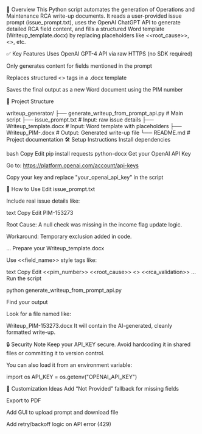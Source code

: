 🧠 Overview
This Python script automates the generation of Operations and Maintenance RCA write-up documents. It reads a user-provided issue prompt (issue_prompt.txt), uses the OpenAI ChatGPT API to generate detailed RCA field content, and fills a structured Word template (Writeup_template.docx) by replacing placeholders like <<root_cause>>, <<workaround>>, etc.

✅ Key Features
Uses OpenAI GPT-4 API via raw HTTPS (no SDK required)

Only generates content for fields mentioned in the prompt

Replaces structured <<placeholder>> tags in a .docx template

Saves the final output as a new Word document using the PIM number

📁 Project Structure

writeup_generator/
├── generate_writeup_from_prompt_api.py     # Main script
├── issue_prompt.txt                        # Input: raw issue details
├── Writeup_template.docx                   # Input: Word template with placeholders
├── Writeup_PIM-<number>.docx               # Output: Generated write-up file
└── README.md                               # Project documentation
🛠️ Setup Instructions
Install dependencies

bash
Copy
Edit
pip install requests python-docx
Get your OpenAI API Key

Go to: https://platform.openai.com/account/api-keys

Copy your key and replace "your_openai_api_key" in the script

📝 How to Use
Edit issue_prompt.txt

Include real issue details like:

text
Copy
Edit
PIM-153273

Root Cause:
A null check was missing in the income flag update logic.

Workaround:
Temporary exclusion added in code.

...
Prepare your Writeup_template.docx

Use <<field_name>> style tags like:

text
Copy
Edit
<<pim_number>>
<<root_cause>>
<<workaround>>
<<rca_validation>>
...
Run the script

python generate_writeup_from_prompt_api.py

Find your output

Look for a file named like:

Writeup_PIM-153273.docx
It will contain the AI-generated, cleanly formatted write-up.

🔒 Security Note
Keep your API_KEY secure. Avoid hardcoding it in shared files or committing it to version control.

You can also load it from an environment variable:

import os
API_KEY = os.getenv("OPENAI_API_KEY")

📌 Customization Ideas
Add “Not Provided” fallback for missing fields

Export to PDF

Add GUI to upload prompt and download file

Add retry/backoff logic on API error (429)

